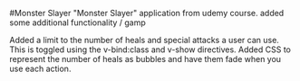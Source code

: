 #Monster Slayer 
"Monster Slayer" application from udemy course. added some additional functionality / gamp

Added a limit to the number of heals and special attacks a user can use. This is toggled using the v-bind:class and v-show directives.
Added CSS to represent the number of heals as bubbles and have them fade when you use each action.
